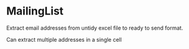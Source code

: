 # MailingList
Extract email addresses from untidy excel file to ready to send format.

Can extract multiple addresses in a single cell
